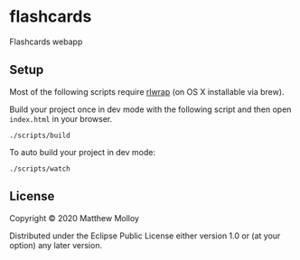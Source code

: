 # flashcards

Flashcards webapp

## Setup

Most of the following scripts require [rlwrap](http://utopia.knoware.nl/~hlub/uck/rlwrap/) (on OS X installable via brew).

Build your project once in dev mode with the following script and then open `index.html` in your browser.

    ./scripts/build

To auto build your project in dev mode:

    ./scripts/watch

## License

Copyright © 2020 Matthew Molloy

Distributed under the Eclipse Public License either version 1.0 or (at your option) any later version.
